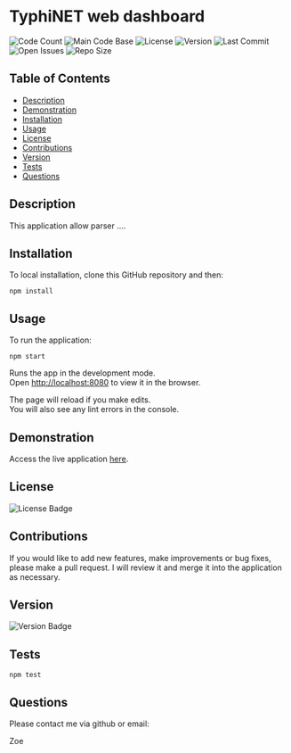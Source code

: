 # TyphiNET web dashboard
  
  ![Code Count](https://img.shields.io/github/languages/count/lcerdeira/google_react_demo) 
  ![Main Code Base](https://img.shields.io/github/languages/top/lcerdeira/google_react_demo) 
  ![License](https://img.shields.io/badge/license-MIT-blue) 
  ![Version](https://img.shields.io/badge/version-1.0-red) 
  ![Last Commit](https://img.shields.io/github/last-commit/zadyson/TyphiNET) 
  ![Open Issues](https://img.shields.io/github/issues-raw/zadyson/TyphiNET) 
  ![Repo Size](https://img.shields.io/github/repo-size/zadyson/TyphiNET)

  ## Table of Contents

  * [Description](#Description)
  * [Demonstration](#Demonstration)
  * [Installation](#Installation)
  * [Usage](#Usage)
  * [License](#License)
  * [Contributions](#Contributions)
  * [Version](#Version)
  * [Tests](#Tests)
  * [Questions](#Questions)


  ## Description

This application allow parser ....

  ## Installation
To local installation, clone this GitHub repository and then:

  ``` npm install ```

  ## Usage

  To run the application:

   ``` npm start ```

Runs the app in the development mode.<br />
Open [http://localhost:8080](http://localhost:8080) to view it in the browser.

The page will reload if you make edits.<br />
You will also see any lint errors in the console.

  ## Demonstration

  Access the live application [here]().
    
  ## License

  ![License Badge](https://img.shields.io/badge/license-MIT-blue)

  ## Contributions

  If you would like to add new features, make improvements or bug fixes, please make a pull request. I will review it and merge it into the application as necessary.

  ## Version

  ![Version Badge](https://img.shields.io/badge/version-1.0-red)


  ## Tests

  ```npm test```


  ## Questions

  Please contact me via github or email:

Zoe
